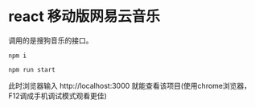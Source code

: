 # react 移动版网易云音乐
调用的是搜狗音乐的接口。

```
npm i

npm run start
```

此时浏览器输入 http://localhost:3000 就能查看该项目(使用chrome浏览器，F12调成手机调试模式观看更佳)

